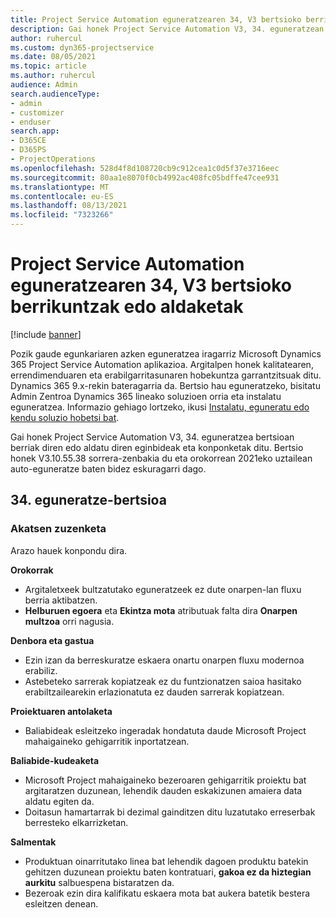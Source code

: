 ```yaml
---
title: Project Service Automation eguneratzearen 34, V3 bertsioko berrikuntzak edo aldaketak
description: Gai honek Project Service Automation V3, 34. eguneratzean erabilgarri dauden eginbideak eta konponketak ditu.
author: ruhercul
ms.custom: dyn365-projectservice
ms.date: 08/05/2021
ms.topic: article
ms.author: ruhercul
audience: Admin
search.audienceType:
- admin
- customizer
- enduser
search.app:
- D365CE
- D365PS
- ProjectOperations
ms.openlocfilehash: 528d4f8d108720cb9c912cea1c0d5f37e3716eec
ms.sourcegitcommit: 80aa1e8070f0cb4992ac408fc05bdffe47cee931
ms.translationtype: MT
ms.contentlocale: eu-ES
ms.lasthandoff: 08/13/2021
ms.locfileid: "7323266"
---
```

# <a name="whats-new-or-changed-in-project-service-automation-update-release-34-v3"></a>Project Service Automation eguneratzearen 34, V3 bertsioko berrikuntzak edo aldaketak

[!include [banner](../includes/psa-now-project-operations.md)]

Pozik gaude egunkariaren azken eguneratzea iragarriz Microsoft Dynamics 365 Project Service Automation aplikazioa. Argitalpen honek kalitatearen, errendimenduaren eta erabilgarritasunaren hobekuntza garrantzitsuak ditu. Dynamics 365 9.x-rekin bateragarria da. Bertsio hau eguneratzeko, bisitatu Admin Zentroa Dynamics 365 lineako soluzioen orria eta instalatu eguneratzea. Informazio gehiago lortzeko, ikusi [Instalatu, eguneratu edo kendu soluzio hobetsi bat](/power-platform/admin/install-remove-preferred-solution).

Gai honek Project Service Automation V3, 34. eguneratzea bertsioan berriak diren edo aldatu diren eginbideak eta konponketak ditu. Bertsio honek V3.10.55.38 sorrera-zenbakia du eta orokorrean 2021eko uztailean auto-eguneratze baten bidez eskuragarri dago.

## <a name="update-release-34"></a>34. eguneratze-bertsioa

### <a name="bug-fixes"></a>Akatsen zuzenketa
Arazo hauek konpondu dira.

**Orokorrak**

- Argitaletxeek bultzatutako eguneratzeek ez dute onarpen-lan fluxu berria aktibatzen.
- **Helburuen egoera** eta **Ekintza mota** atributuak falta dira **Onarpen multzoa** orri nagusia.

**Denbora eta gastua**

- Ezin izan da berreskuratze eskaera onartu onarpen fluxu modernoa erabiliz.
- Astebeteko sarrerak kopiatzeak ez du funtzionatzen saioa hasitako erabiltzailearekin erlazionatuta ez dauden sarrerak kopiatzean.

**Proiektuaren antolaketa**

- Baliabideak esleitzeko ingeradak hondatuta daude Microsoft Project mahaigaineko gehigarritik inportatzean.

**Baliabide-kudeaketa**

- Microsoft Project mahaigaineko bezeroaren gehigarritik proiektu bat argitaratzen duzunean, lehendik dauden eskakizunen amaiera data aldatu egiten da.
- Doitasun hamartarrak bi dezimal gainditzen ditu luzatutako erreserbak berresteko elkarrizketan.

**Salmentak**

- Produktuan oinarritutako linea bat lehendik dagoen produktu batekin gehitzen duzunean proiektu baten kontratuari, **gakoa ez da hiztegian aurkitu** salbuespena bistaratzen da.
- Bezeroak ezin dira kalifikatu eskaera mota bat aukera batetik bestera esleitzen denean.
